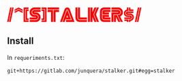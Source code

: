 ![doc/img/icon.png](doc/img/icon.png)

## Install

In `requeriments.txt`:

```
git+https://gitlab.com/junquera/stalker.git#egg=stalker
```
